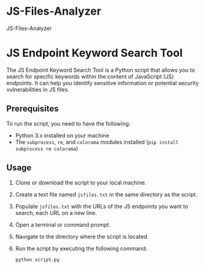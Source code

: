 # JS-Files-Analyzer
JS-Files-Analyzer

# JS Endpoint Keyword Search Tool

The JS Endpoint Keyword Search Tool is a Python script that allows you to search for specific keywords within the content of JavaScript (JS) endpoints. It can help you identify sensitive information or potential security vulnerabilities in JS files.

## Prerequisites

To run the script, you need to have the following:

- Python 3.x installed on your machine
- The `subprocess`, `re`, and `colorama` modules installed (`pip install subprocess re colorama`)

## Usage

1. Clone or download the script to your local machine.

2. Create a text file named `jsfiles.txt` in the same directory as the script.

3. Populate `jsfiles.txt` with the URLs of the JS endpoints you want to search, each URL on a new line.

4. Open a terminal or command prompt.

5. Navigate to the directory where the script is located.

6. Run the script by executing the following command:

   ```shell
   python script.py
